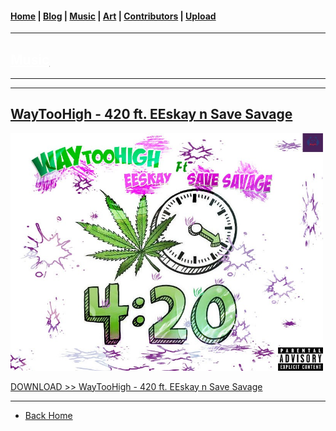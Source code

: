 <head>
  <!-- Favicon -->
  <link rel="shortcut icon" href="../../favicon.ico">
  <!-- Global site tag (gtag.js) - Google Analytics -->
  <script async src="https://www.googletagmanager.com/gtag/js?id=UA-129370470-1"></script>
  <script>
    window.dataLayer = window.dataLayer || [];
    function gtag(){dataLayer.push(arguments);}
    gtag('js', new Date());

    gtag('config', 'UA-129370470-1');
  </script>
</head>

<!-- Main Links -->
#### [Home](../../index.md) | [Blog](../../blog/index.md) | [Music](../index.md) | [Art](../../art/index.md) | [Contributors](../../contributors.md) | [Upload](../../upload.md)

- - -

## [<span style="text-decoration: underline; color: #fff;">Music</span>](../index.md)

- - -
- - -

## [WayTooHigh - 420 ft. EEskay n Save Savage](#)	

<img src="./WayTooHigh_420-ft-EEskay-n-Save-Savage.JPG" 
    width="500px" height="auto" />

<a href="https://poetrique.github.io/music-repo/singles/xyz/WayTooHigh_420-ft-EEskay-n-Save-Savage.mp3"
    download="WayTooHigh_420-ft-EEskay-n-Save-Savage.mp3">DOWNLOAD >> WayTooHigh - 420 ft. EEskay n Save Savage</a>

- - -

* [Back Home](../index.md)
